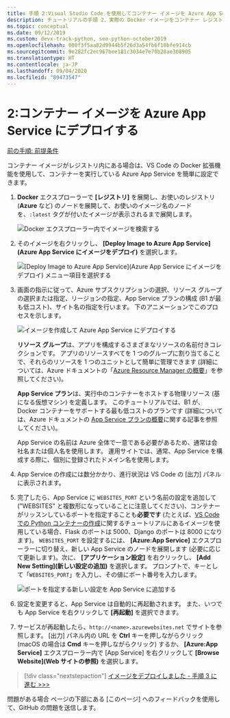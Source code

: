 ```yaml
---
title: 手順 2:Visual Studio Code を使用してコンテナー イメージを Azure App Service にデプロイする
description: チュートリアルの手順 2、実際の Docker イメージをコンテナー レジストリから Azure App Service にデプロイする。
ms.topic: conceptual
ms.date: 09/12/2019
ms.custom: devx-track-python, seo-python-october2019
ms.openlocfilehash: 080f3f5aa82d9944b5f26d3a54fb6f10bfe914cb
ms.sourcegitcommit: 9e282fc2ec967bee181c3034e7e70b28ae308905
ms.translationtype: HT
ms.contentlocale: ja-JP
ms.lasthandoff: 09/04/2020
ms.locfileid: "89473547"
---
```

# <a name="2-deploy-a-container-image-to-azure-app-service"></a>2:コンテナー イメージを Azure App Service にデプロイする

[前の手順: 前提条件](tutorial-deploy-containers-01.md)

コンテナー イメージがレジストリ内にある場合は、VS Code の Docker 拡張機能を使用して、コンテナーを実行している Azure App Service を簡単に設定できます。

1. **Docker** エクスプローラーで **[レジストリ]** を展開し、お使いのレジストリ (**Azure** など) のノードを展開して、お使いのイメージ名のノードを、`:latest` タグが付いたイメージが表示されるまで展開します。

    ![Docker エクスプローラー内でイメージを検索する](media/deploy-containers/find-image-to-deploy-in-docker-explorer.png)

1. そのイメージを右クリックし、 **[Deploy Image to Azure App Service]\(Azure App Service にイメージをデプロイ\)** を選択します。

    ![[Deploy Image to Azure App Service]\(Azure App Service にイメージをデプロイ\) メニュー項目を選択する](media/deploy-containers/deploy-image-to-azure-app-service-with-docker-explorer.png)

1. 画面の指示に従って、Azure サブスクリプションの選択、リソース グループの選択または指定、リージョンの指定、App Service プランの構成 (B1 が最も低コスト)、サイト名の指定を行います。 下のアニメーションでこのプロセスを示します。

    ![イメージを作成して Azure App Service にデプロイする](media/deploy-containers/deploy-image-to-azure-app-service.gif)

    **リソース グループ**は、アプリを構成するさまざまなリソースの名前付きコレクションです。 アプリのリソースすべてを 1 つのグループに割り当てることで、それらのリソースを 1 つのユニットとして簡単に管理できます  (詳細については、Azure ドキュメントの「[Azure Resource Manager の概要](https://docs.microsoft.com/azure/azure-resource-manager/resource-group-overview)」を参照してください)。

    **App Service プラン**は、実行中のコンテナーをホストする物理リソース (基になる仮想マシン) を定義します。 このチュートリアルでは、B1 が、Docker コンテナーをサポートする最も低コストのプランです  (詳細については、Azure ドキュメントの [App Service プランの概要](https://docs.microsoft.com/azure/app-service/azure-web-sites-web-hosting-plans-in-depth-overview)に関する記事を参照してください)。

    App Service の名前は Azure 全体で一意である必要があるため、通常は会社名または個人名を使用します。 運用サイトでは、通常、App Service を構成する際に、個別に登録されたドメイン名を使用します。

1. App Service の作成には数分かかり、進行状況は VS Code の [出力] パネルに表示されます。

1. 完了したら、App Service に `WEBSITES_PORT` という名前の設定を追加して ("WEBSITES" と複数形になっていることに注意してください)、コンテナーがリッスンしているポートを指定することも**必要です** (たとえば、[VS Code での Python コンテナーの作成](https://code.visualstudio.com/docs/python/tutorial-create-containers)に関するチュートリアルにあるイメージを使用している場合、Flask のポートは 5000、Django のポートは 8000 になります)。 `WEBSITES_PORT` を設定するには、 **[Azure:App Service]** エクスプローラーに切り替え、新しい App Service のノードを展開します (必要に応じて更新します)。次に、 **[アプリケーション設定]** を右クリックし、 **[Add New Setting]\(新しい設定の追加\)** を選択します。 プロンプトで、キーとして「`WEBSITES_PORT`」を入力し、その値にポート番号を入力します。

    ![ポートを指定する新しい設定を App Service に追加する](media/deploy-containers/add-new-setting-in-app-service-settings-explorer.png)

1. 設定を変更すると、App Service は自動的に再起動されます。 また、いつでも App Service を右クリックして **[再起動]** を選択できます。

1. サービスが再起動したら、`http://<name>.azurewebsites.net` でサイトを参照します。 [出力] パネル内の URL を **Ctrl** キーを押しながらクリック (macOS の場合は **Cmd** キーを押しながらクリック) するか、 **[Azure:App Service]** エクスプローラー内で [App Service] を右クリックして **[Browse Website]\(Web サイトの参照\)** を選択します。

> [!div class="nextstepaction"]
> [イメージをデプロイしました - 手順 3 に進む >>>](tutorial-deploy-containers-03.md)

問題がある場合 ページの下部にある [このページ] へのフィードバックを使用して、GitHub の問題を送信します。
